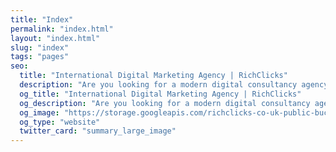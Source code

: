 ```yaml
---
title: "Index"
permalink: "index.html"
layout: "index.html"
slug: "index"
tags: "pages"
seo:
  title: "International Digital Marketing Agency | RichClicks"
  description: "Are you looking for a modern digital consultancy agency that can help your brand with Marketing and E-Commerce in a human way? Contact us today!"
  og_title: "International Digital Marketing Agency | RichClicks"
  og_description: "Are you looking for a modern digital consultancy agency that can help your brand with Marketing and E-Commerce in a human way? Contact us today!"
  og_image: "https://storage.googleapis.com/richclicks-co-uk-public-bucket/opengraph-sito/opengraphRC.jpg"
  og_type: "website"
  twitter_card: "summary_large_image"
---
```



